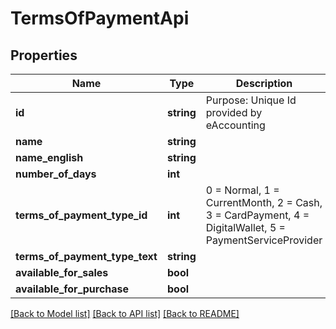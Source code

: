# TermsOfPaymentApi

## Properties
Name | Type | Description | Notes
------------ | ------------- | ------------- | -------------
**id** | **string** | Purpose: Unique Id provided by eAccounting | [optional] 
**name** | **string** |  | [optional] 
**name_english** | **string** |  | [optional] 
**number_of_days** | **int** |  | [optional] 
**terms_of_payment_type_id** | **int** | 0 &#x3D; Normal, 1 &#x3D; CurrentMonth, 2 &#x3D; Cash, 3 &#x3D; CardPayment, 4 &#x3D; DigitalWallet, 5 &#x3D; PaymentServiceProvider | [optional] 
**terms_of_payment_type_text** | **string** |  | [optional] 
**available_for_sales** | **bool** |  | [optional] 
**available_for_purchase** | **bool** |  | [optional] 

[[Back to Model list]](../../README.md#documentation-for-models) [[Back to API list]](../../README.md#documentation-for-api-endpoints) [[Back to README]](../../README.md)


